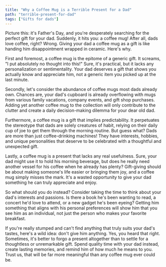 ```yaml
---
title: "Why a Coffee Mug is a Terrible Present for a Dad"
path: "terrible-present-for-dad"
tags: ["Gifts for dads"]
---
```


Picture this: it's Father's Day, and you're desperately searching for the perfect gift for your dad. Suddenly, it hits you: a coffee mug! After all, dads love coffee, right? Wrong. Giving your dad a coffee mug as a gift is like handing him disappointment wrapped in ceramic. Here's why.

First and foremost, a coffee mug is the epitome of a generic gift. It screams, "I put absolutely no thought into this!" Sure, it's practical, but it lacks any personalization or sentimentality. Your dad deserves a gift that shows you actually know and appreciate him, not a generic item you picked up at the last minute.

Secondly, let's consider the abundance of coffee mugs most dads already own. Chances are, your dad's cupboard is already overflowing with mugs from various family vacations, company events, and gift shop purchases. Adding yet another coffee mug to the collection will only contribute to the clutter and create a daily decision-making dilemma for your dear old dad.

Furthermore, a coffee mug is a gift that implies predictability. It perpetuates the stereotype that dads are solely creatures of habit, relying on their daily cup of joe to get them through the morning routine. But guess what? Dads are more than just coffee-drinking machines! They have interests, hobbies, and unique personalities that deserve to be celebrated with a thoughtful and unexpected gift.

Lastly, a coffee mug is a present that lacks any real usefulness. Sure, your dad might use it to hold his morning beverage, but does he really need another vessel for his coffee when he already has plenty? Gift-giving should be about making someone's life easier or bringing them joy, and a coffee mug simply misses the mark. It's a wasted opportunity to give your dad something he can truly appreciate and enjoy.

So what should you do instead? Consider taking the time to think about your dad's interests and passions. Is there a book he's been wanting to read, a concert he'd love to attend, or a new gadget he's been eyeing? Getting him something that aligns with his personal preferences will show him that you see him as an individual, not just the person who makes your favorite breakfast.

If you're really stumped and can't find anything that truly suits your dad's tastes, here's a wild idea: don't give him anything. Yes, you heard that right. Sometimes, it's better to forgo a present altogether than to settle for a thoughtless or unremarkable gift. Spend quality time with your dad instead, create lasting memories, and remind him of how much he means to you. Trust us, that will be far more meaningful than any coffee mug ever could be.
